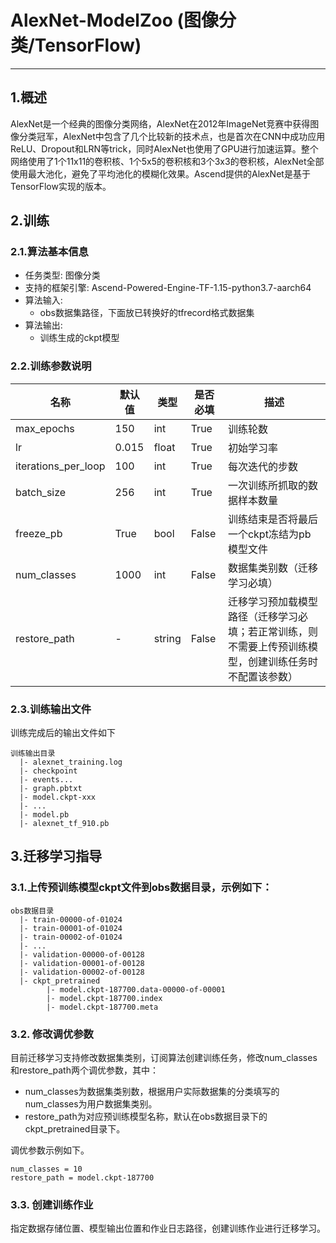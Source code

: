 # AlexNet-ModelZoo (图像分类/TensorFlow)

---
## 1.概述
AlexNet是一个经典的图像分类网络，AlexNet在2012年ImageNet竞赛中获得图像分类冠军，AlexNet中包含了几个比较新的技术点，也是首次在CNN中成功应用ReLU、Dropout和LRN等trick，同时AlexNet也使用了GPU进行加速运算。整个网络使用了1个11x11的卷积核、1个5x5的卷积核和3个3x3的卷积核，AlexNet全部使用最大池化，避免了平均池化的模糊化效果。Ascend提供的AlexNet是基于TensorFlow实现的版本。

## 2.训练
### 2.1.算法基本信息
- 任务类型: 图像分类
- 支持的框架引擎: Ascend-Powered-Engine-TF-1.15-python3.7-aarch64
- 算法输入:
    - obs数据集路径，下面放已转换好的tfrecord格式数据集
- 算法输出:
    - 训练生成的ckpt模型

### 2.2.训练参数说明
名称|默认值|类型|是否必填|描述
---|---|---|---|---|
max_epochs|150|int|True|训练轮数
lr|0.015|float|True|初始学习率
iterations_per_loop|100|int|True|每次迭代的步数
batch_size|256|int|True|一次训练所抓取的数据样本数量
freeze_pb|True|bool|False|训练结束是否将最后一个ckpt冻结为pb模型文件
num_classes|1000|int|False|数据集类别数（迁移学习必填）
restore_path|-|string|False|迁移学习预加载模型路径（迁移学习必填；若正常训练，则不需要上传预训练模型，创建训练任务时不配置该参数）

### 2.3.训练输出文件
训练完成后的输出文件如下
```
训练输出目录
  |- alexnet_training.log
  |- checkpoint
  |- events...
  |- graph.pbtxt
  |- model.ckpt-xxx
  |- ...
  |- model.pb
  |- alexnet_tf_910.pb
```

## 3.迁移学习指导
### 3.1.上传预训练模型ckpt文件到obs数据目录，示例如下：
```
obs数据目录
  |- train-00000-of-01024
  |- train-00001-of-01024
  |- train-00002-of-01024
  |- ...
  |- validation-00000-of-00128
  |- validation-00001-of-00128
  |- validation-00002-of-00128
  |- ckpt_pretrained
        |- model.ckpt-187700.data-00000-of-00001
        |- model.ckpt-187700.index
        |- model.ckpt-187700.meta   
```

### 3.2. 修改调优参数
目前迁移学习支持修改数据集类别，订阅算法创建训练任务，修改num_classes和restore_path两个调优参数，其中：

- num_classes为数据集类别数，根据用户实际数据集的分类填写的num_classes为用户数据集类别。
- restore_path为对应预训练模型名称，默认在obs数据目录下的ckpt_pretrained目录下。

调优参数示例如下。
```
num_classes = 10
restore_path = model.ckpt-187700
```

### 3.3. 创建训练作业
指定数据存储位置、模型输出位置和作业日志路径，创建训练作业进行迁移学习。